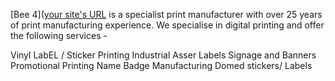 [Bee 4]([your site's URL](https://bee4ltd.co.uk/) is a specialist print manufacturer with over 25 years of print manufacturing experience. We specialise in digital printing and offer the following services - 

Vinyl LabEL / Sticker Printing
Industrial Asser Labels 
Signage and Banners
Promotional Printing 
Name Badge Manufacturing
Domed stickers/ Labels 
